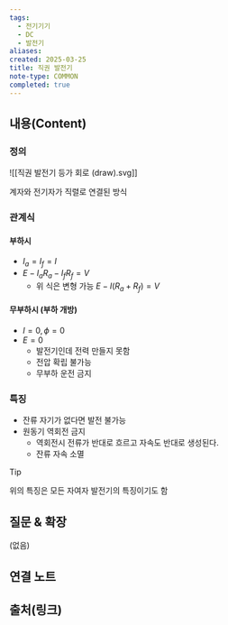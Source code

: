 ```yaml
---
tags:
  - 전기기기
  - DC
  - 발전기
aliases: 
created: 2025-03-25
title: 직권 발전기
note-type: COMMON
completed: true
---
```


## 내용(Content)

### 정의

![[직권 발전기 등가 회로 (draw).svg]]

계자와 전기자가 직렬로 연결된 방식

### 관계식

#### 부하시

- $I_{a} = I_{f} = I$
- $E -I_{a}R_{a} - I_{f}R_{f} = V$
	- 위 식은 변형 가능 $E - I(R_{a}+R_{f}) = V$

#### 무부하시 (부하 개방)

- $I = 0, \phi = 0$
- $E = 0$
	- 발전기인데 전력 만들지 못함
	- 전압 확립 불가능
	- 무부하 운전 금지

### 특징

- 잔류 자기가 없다면 발전 불가능
- 원동기 역회전 금지
	- 역회전시 전류가 반대로 흐르고 자속도 반대로 생성된다.
	- 잔류 자속 소멸

>[!tip]
>위의 특징은 모든 자여자 발전기의 특징이기도 함

## 질문 & 확장

(없음)

## 연결 노트

## 출처(링크)

